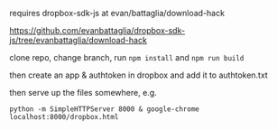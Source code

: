 requires dropbox-sdk-js at evan/battaglia/download-hack

https://github.com/evanbattaglia/dropbox-sdk-js/tree/evanbattaglia/download-hack

clone repo, change branch, run `npm install` and `npm run build`

then create an app & authtoken in dropbox and add it to authtoken.txt

then serve up the files somewhere, e.g.

```python -m SimpleHTTPServer 8000 & google-chrome localhost:8000/dropbox.html```
